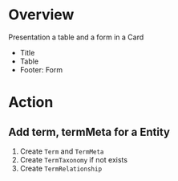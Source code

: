 # Overview
Presentation a table and a form in a Card
- Title
- Table
- Footer: Form

# Action
## Add term, termMeta for a Entity
1) Create `Term` and `TermMeta`
2) Create `TermTaxonomy` if not exists
3) Create `TermRelationship`